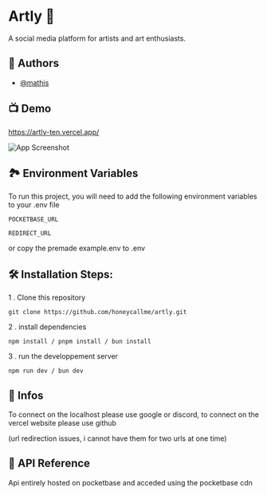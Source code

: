 
# Artly 🎨

A social media platform for artists and art enthusiasts.


## 👥 Authors

- [@mathis](https://www.github.com/honeycallme)


## 📺 Demo

https://artly-ten.vercel.app/

![App Screenshot](https://i.ibb.co/SJMNswj/image.png)

## 🏞️ Environment Variables

To run this project, you will need to add the following environment variables to your .env file

`POCKETBASE_URL` 

`REDIRECT_URL` 

or copy the premade example.env to .env

## 🛠️ Installation Steps:

1   . Clone this repository

```shell
git clone https://github.com/honeycallme/artly.git
```

2   . install dependencies

```shell
npm install / pnpm install / bun install
```

3   . run the developpement server

```shell
npm run dev / bun dev
```

## 🎁 Infos

To connect on the localhost please use google or discord,
to connect on the vercel website please use github

(url redirection issues, i cannot have them for two urls at one time)

## 💽 API Reference

Api entirely hosted on pocketbase and acceded using the pocketbase cdn